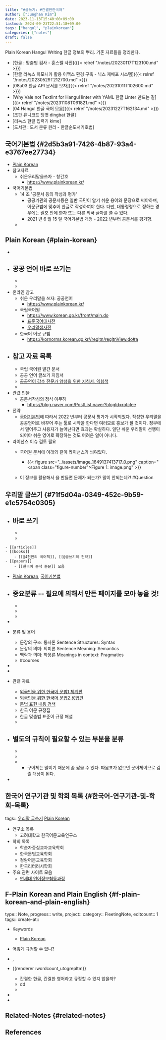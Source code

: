 ```yaml
---
title: "#글쓰기: #간결한한국어"
author: ["Junghan Kim"]
date: 2023-11-13T15:40:00+09:00
lastmod: 2024-09-23T22:51:18+09:00
tags: ["hangul", "plainkorean"]
categories: ["notes"]
draft: false
---
```


Plain Korean Hangul Writing 한글 정보의 뿌리. 기존 자료들을 정리한다.

-   [한글 : 맞춤법 검사 - 훈스펠 사전]({{< relref "/notes/20230117T123100.md" >}})
-   [한글 리눅스 하모니카 활용 이맥스 환경 구축 - 닉스 재배포 시스템]({{< relref "/notes/20230529T212700.md" >}})
-   [08a03 한글 API 문서를 보자]({{< relref "/notes/20231011T102600.md" >}})
-   [Why Vale not Textlint for Hangul linter with YAML 한글 Linter 만드는 길]({{< relref "/notes/20231108T061821.md" >}})
-   [04 Hangul 한글 국어 모음]({{< relref "/notes/20231227T162134.md" >}})
-   [조판 유니코드 딩뱃 dingbat 한글]
-   [리눅스 한글 입력기 kime]
-   [도서관 : 도서 분류 원리 - 한글순도서기호법]


## 국어기본법 {#2d5b3a91-7426-4b87-93a4-e3767ee27734}

-   [Plain Korean](#plain-korean)
-   참고자료
    -   쉬운우리말을쓰자 - 창간호
        -   <https://www.plainkorean.kr/>
-   국어기본법
    -   14 조 '공문서 등의 작성과 평가'
        -   공공기관의 공문서등은 일반 국민이 알기 쉬운 용어와 문장으로 써야하며, 어문규범에 맞추어 한글로 작성하여야 한다. 다만, 대통령령으로 정하는 경우에는 괄호 안에 한자 또는 다른 외국 글자를 쓸 수 있다.
        -   2021 년 6 월 15 일 국어기본법 개정 - 2022 년부터 공문서를 평가함.
    -


## Plain Korean {#plain-korean}

-
-   공공 언어 바로 쓰기는
    -
    -
    -
-   온라인 참고
    -   쉬운 우리말을 쓰자: 공공언어
        -   <https://www.plainkorean.kr/>
    -   국립국어원
        -   <https://www.korean.go.kr/front/main.do>
        -   [표준국어대사전](https://stdict.korean.go.kr/main/main.do)
        -   [우리말샘사전](https://opendict.korean.go.kr/main#ff)
    -   한국어 어문 규범
        -   <https://kornorms.korean.go.kr//regltn/regltnView.do#a>
-   참고 자료 목록
    -
    -   국립 국어원 발간 문서
    -   공공 언어 글쓰기 지침서
    -   [공공언어 감수 전문가 양성을 위한 지침서, 익힘책](https://www.korean.go.kr/front/etcData/etcDataView.do?mn_id=&etc_seq=676&pageIndex=1)
    -
-   관련 인물
    -   공문서작성의 정석 이무하
        -   <https://blog.naver.com/PostList.naver?blogId=rotclee>
-   전략
    -   [국어기본법](#2d5b3a91-7426-4b87-93a4-e3767ee27734)에 따라서 2022 년부터 공문서 평가가 시작되었다. 작성한 우리말을 공공언어로 바꾸어 주는 툴로 시작을 한다면 여러모로 홍보가 될 것이다. 정부에서 밀어주고 사용자가 늘어난다면 효과는 확실하다. 일단 쉬운 우리말이 선행이 되어야 쉬운 영어로 확장하는 것도 어려운 일이 아니다.
-   라이선스 이슈 검토 필요
    -   국어원 문서에 아래와 같이 라이선스가 씌여있다.
        -   {{< figure src="../assets/image_1649137413717_0.png" caption="<span class=\"figure-number\">Figure 1: </span>image.png" >}}

    -   이 정보를 활용해서 을 만들면 문제가 되는가? 말이 안되는데?! #Question


## 우리말 글쓰기 {#71f5d04a-0349-452c-9b59-e1c5754c0305}

-   바로 쓰기
    -
    -
    -

<!--listend-->

```text
- [[articles]]
- [[books]]
    - [[@4천만의 국어책]], [[@글쓰기의 전략]]
- [[papers]]
    - [[한국어 분석 논문]] 모음
```

-   [Plain Korean](#plain-korean), [국어기본법](#2d5b3a91-7426-4b87-93a4-e3767ee27734)
-   중요분류 -- 필요에 의해서 만든 페이지를 모아 놓을 것!
    -
    -
    -
    -
-

-   분류 및 용어
    -   문장의 구조: 통사론 Sentence Structures: Syntax
    -   문장의 의미: 의미론 Sentence Meaning: Semantics
    -   맥락과 의미: 화용론 Meanings in context: Pragmatics
    -   #courses
-

-

-   관련 자료
    -   [외국인을 위한 한국어 문법1 체계편](https://nuri.iksi.or.kr/e-book/ecatalog5.jsp?Dir=528&catimage=&callmode=admin)
    -   [외국인을 위한 한국어 문법2 용법편](https://nuri.iksi.or.kr/e-book/ecatalog5.jsp?Dir=529&catimage=&callmode=admin)
    -   [문법 표현 내용 검색](https://kcenter.korean.go.kr/kcenter/search/dgrammar.do?mode=&id=&srchChosung=%E3%85%81&searchCategory=&searchGrade=&searchTabMenu=&searchChineseYn=&curPage=1&srchKey=headword&srchKeyword=#none)
    -   한국 어문 규정집
    -   한글 맞춤법 표준어 규정 해설
    -

-   별도의 규칙이 필요할 수 있는 부분을 분류
    -
    -
    -
    -   -   구어체는 말이기 때문에 좀 짧을 수 있다. 따옴표가 없으면 문어체이므로 검출 대상이 된다.
-


## 한국어 연구기관 및 학회 목록 {#한국어-연구기관-및-학회-목록}

tags:: [우리말 글쓰기](#71f5d04a-0349-452c-9b59-e1c5754c0305) [Plain Korean](#plain-korean)

-   연구소 목록
    -   고려대학교 한국어문교육연구소
-   학회 목록
    -   학습자중심교과교육학회
    -   한국문법교육학회
    -   청람어문교육학회
    -   한국리터러시학회
-   주요 관련 사이트 모음
    -   [연세대 언어정보협동과정](https://ilis.yonsei.ac.kr/linginfo/%ec%a3%bc%ec%9a%94%ea%b4%80%eb%a0%a8%ec%82%ac%ec%9d%b4%ed%8a%b8/)


## F-Plain Korean and Plain English {#f-plain-korean-and-plain-english}

type:: Note, progress:: write, project:: category:: FleetingNote, editcount:: 1 tags:: create-at::

-   Keywords
    -   [Plain Korean](#plain-korean)
-   어떻게 규정할 수 있나?
-   ,
-   {{renderer :wordcount_utogrepltm}}
    -   간결한 한글, 간결한 영어라고 규정할 수 있지 않을까?
    -   dd
    -

-

-


## Related-Notes {#related-notes}

## References

<style>.csl-entry{text-indent: -1.5em; margin-left: 1.5em;}</style><div class="csl-bib-body">
</div>
